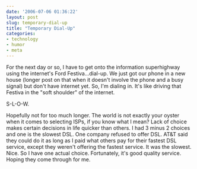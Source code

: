 ```yaml
---
date: '2006-07-06 01:36:22'
layout: post
slug: temporary-dial-up
title: "Temporary Dial-Up"
categories:
- technology
- humor
- meta
---
```


For the next day or so, I have to get onto the information superhighway using the internet's Ford Festiva...dial-up. We just got our phone in a new house (longer post on that when it doesn't involve the phone and a busy signal) but don't have internet yet. So, I'm dialing in. It's like driving that Festiva in the "soft shoulder" of the internet.

S-L-O-W.

Hopefully not for too much longer. The world is not exactly your oyster when it comes to selecting ISPs, if you know what I mean? Lack of choice makes certain decisions in life quicker than others. I had 3 minus 2 choices and one is the slowest DSL. One company refused to offer DSL. AT&amp;T said they could do it as long as I paid what others pay for their fastest DSL service, except they weren't offering the fastest service. It was the slowest. Nice. So I have one actual choice. Fortunately, it's good quality service. Hoping they come through for me.
